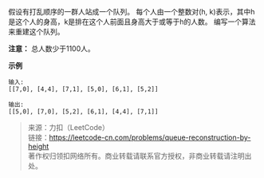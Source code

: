 假设有打乱顺序的一群人站成一个队列。 每个人由一个整数对(h, k)表示，其中h是这个人的身高，k是排在这个人前面且身高大于或等于h的人数。 编写一个算法来重建这个队列。

__注意：__
总人数少于1100人。

__示例__
```
输入:
[[7,0], [4,4], [7,1], [5,0], [6,1], [5,2]]

输出:
[[5,0], [7,0], [5,2], [6,1], [4,4], [7,1]]
```

> 来源：力扣（LeetCode）  
> 链接：https://leetcode-cn.com/problems/queue-reconstruction-by-height  
> 著作权归领扣网络所有。商业转载请联系官方授权，非商业转载请注明出处。  